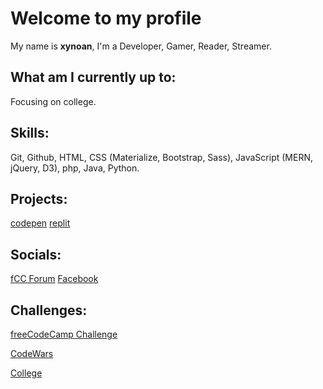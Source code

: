 # Welcome to my profile
My name is **xynoan**, I'm a Developer, Gamer, Reader, Streamer.
## What am I currently up to:
Focusing on college.
## Skills:
Git, Github, HTML, CSS (Materialize, Bootstrap, Sass), JavaScript (MERN, jQuery, D3), php, Java, Python.
## Projects: 
[codepen](https://codepen.io/xynoan)
[replit](https://replit.com/@xynoan)
## Socials:
[fCC Forum](https://forum.freecodecamp.org/u/xynoan/summary)
[Facebook](https://www.facebook.com/morvss)
## Challenges:
[freeCodeCamp Challenge](/fCCchallenge.md)
<br>

[CodeWars](/CWchallenge.md)
<br>

[College](/collegeChallenge.md)
